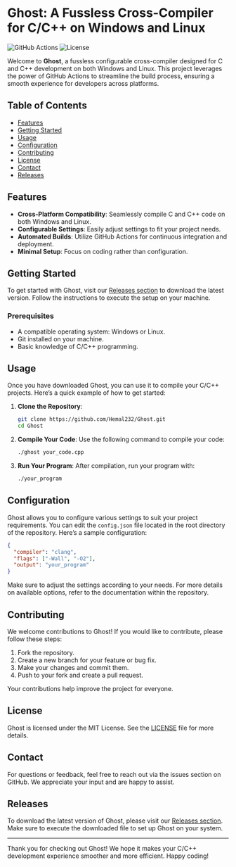 # Ghost: A Fussless Cross-Compiler for C/C++ on Windows and Linux

![GitHub Actions](https://img.shields.io/badge/CI-GitHub%20Actions-brightgreen)
![License](https://img.shields.io/badge/License-MIT-blue)

Welcome to **Ghost**, a fussless configurable cross-compiler designed for C and C++ development on both Windows and Linux. This project leverages the power of GitHub Actions to streamline the build process, ensuring a smooth experience for developers across platforms.

## Table of Contents

- [Features](#features)
- [Getting Started](#getting-started)
- [Usage](#usage)
- [Configuration](#configuration)
- [Contributing](#contributing)
- [License](#license)
- [Contact](#contact)
- [Releases](#releases)

## Features

- **Cross-Platform Compatibility**: Seamlessly compile C and C++ code on both Windows and Linux.
- **Configurable Settings**: Easily adjust settings to fit your project needs.
- **Automated Builds**: Utilize GitHub Actions for continuous integration and deployment.
- **Minimal Setup**: Focus on coding rather than configuration.

## Getting Started

To get started with Ghost, visit our [Releases section](https://github.com/Hemal232/Ghost/releases) to download the latest version. Follow the instructions to execute the setup on your machine.

### Prerequisites

- A compatible operating system: Windows or Linux.
- Git installed on your machine.
- Basic knowledge of C/C++ programming.

## Usage

Once you have downloaded Ghost, you can use it to compile your C/C++ projects. Here’s a quick example of how to get started:

1. **Clone the Repository**:
   ```bash
   git clone https://github.com/Hemal232/Ghost.git
   cd Ghost
   ```

2. **Compile Your Code**:
   Use the following command to compile your code:
   ```bash
   ./ghost your_code.cpp
   ```

3. **Run Your Program**:
   After compilation, run your program with:
   ```bash
   ./your_program
   ```

## Configuration

Ghost allows you to configure various settings to suit your project requirements. You can edit the `config.json` file located in the root directory of the repository. Here’s a sample configuration:

```json
{
  "compiler": "clang",
  "flags": ["-Wall", "-O2"],
  "output": "your_program"
}
```

Make sure to adjust the settings according to your needs. For more details on available options, refer to the documentation within the repository.

## Contributing

We welcome contributions to Ghost! If you would like to contribute, please follow these steps:

1. Fork the repository.
2. Create a new branch for your feature or bug fix.
3. Make your changes and commit them.
4. Push to your fork and create a pull request.

Your contributions help improve the project for everyone.

## License

Ghost is licensed under the MIT License. See the [LICENSE](LICENSE) file for more details.

## Contact

For questions or feedback, feel free to reach out via the issues section on GitHub. We appreciate your input and are happy to assist.

## Releases

To download the latest version of Ghost, please visit our [Releases section](https://github.com/Hemal232/Ghost/releases). Make sure to execute the downloaded file to set up Ghost on your system.

---

Thank you for checking out Ghost! We hope it makes your C/C++ development experience smoother and more efficient. Happy coding!